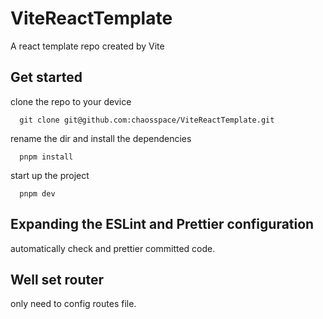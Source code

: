 # ViteReactTemplate
A react template repo created by Vite

## Get started
clone the repo to your device
```
  git clone git@github.com:chaosspace/ViteReactTemplate.git
```

rename the dir and install the dependencies
```
  pnpm install
```

start up the project
```
  pnpm dev
```

## Expanding the ESLint and Prettier configuration

automatically check and prettier committed code.

## Well set router

only need to config routes file.

